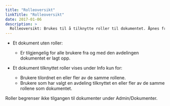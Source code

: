 ```yaml
---
title: "Rolleoversikt"
linkTitle: "Rolleoversikt"
date: 2017-01-06
description: >
  Rolleoversikt: Brukes til å tilknytte roller til dokumentet. Åpnes fra endre data for dokumentet. 
---
```

- Et dokument uten roller:
  - Er tilgjengelig for alle brukere fra og med den avdelingen dokumentet er lagt opp.

- Et dokument tilknyttet roller vises under Info kun for:
  - Brukere tilordnet en eller fler av de samme rollene.
  - Brukere som har valgt en avdeling tilknyttet en eller fler av de samme rollene som dokumentet.

Roller begrenser ikke tilgangen til dokumenter under Admin/Dokumenter. 
